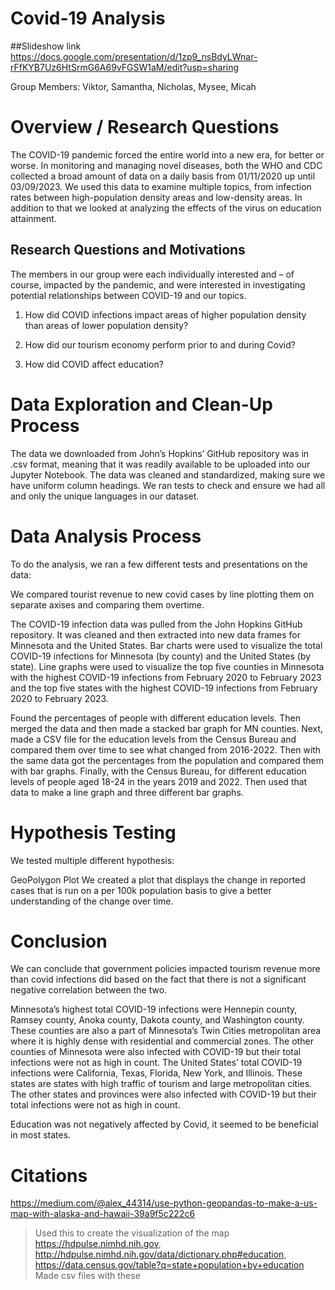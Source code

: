 # Covid-19 Analysis
##Slideshow link
https://docs.google.com/presentation/d/1zp9_nsBdyLWnar-rFfKYB7Uz6HtSrmG6A69vFGSW1aM/edit?usp=sharing

Group Members: 
Viktor, Samantha, Nicholas, Mysee, Micah

# Overview / Research Questions
The COVID-19 pandemic forced the entire world into a new era, for better or worse. In monitoring and managing novel diseases, both the WHO and CDC collected a broad amount of data on a daily basis from 01/11/2020 up until 03/09/2023. We used this data to examine multiple topics, from infection rates between high-population density areas and low-density areas. In addition to that we looked at analyzing the effects of the virus on education attainment.

## Research Questions and Motivations
The members in our group were each individually interested and – of course, impacted by the pandemic, and were interested in investigating potential relationships between COVID-19 and our topics.

1. How did COVID infections impact areas of higher population density than areas of lower population density?

2. How did our tourism economy perform prior to and during Covid?

3. How did COVID affect education?

# Data Exploration and Clean-Up Process
The data we downloaded from John’s Hopkins’ GitHub repository was in .csv format, meaning that it was readily available to be uploaded into our Jupyter Notebook. The data was cleaned and standardized, making sure we have uniform column headings. We ran tests to check and ensure we had all and only the unique languages in our dataset. 

# Data Analysis Process
To do the analysis, we ran a few different tests and presentations on the data:

We compared tourist revenue to new covid cases by line plotting them on separate axises and comparing them overtime.

The COVID-19 infection data was pulled from the John Hopkins GitHub repository. It was cleaned and then extracted into new data frames for Minnesota and the United States. Bar charts were used to visualize the total COVID-19 infections for Minnesota (by county) and the United States (by state). Line graphs were used to visualize the top five counties in Minnesota with the highest COVID-19 infections from February 2020 to February 2023 and the top five states with the highest COVID-19 infections from February 2020 to February 2023.

Found the percentages of people with different education levels. Then merged the data and then made a stacked bar graph for MN counties. 
Next, made a CSV file for the education levels from the Census Bureau and compared them over time to see what changed from 2016-2022. Then with the same data got the percentages from the population and compared them with bar graphs. 
Finally, with the Census Bureau, for different education levels of people aged 18-24 in the years 2019 and 2022. Then used that data to make a line graph and three different bar graphs. 

# Hypothesis Testing
We tested multiple different hypothesis:

GeoPolygon Plot
We created a plot that displays the change in reported cases that is run on a per 100k population basis to give a better understanding of the change over time. 


# Conclusion


We can conclude that government policies impacted tourism revenue more than covid infections did based on the fact that there is not a significant negative correlation between the two.

Minnesota’s highest total COVID-19 infections were Hennepin county, Ramsey county, Anoka county, Dakota county, and Washington county. These counties are also a part of Minnesota’s Twin Cities metropolitan area where it is highly dense with residential and commercial zones. The other counties of Minnesota were also infected with COVID-19 but their total infections were not as high in count.
The United States’ total COVID-19 infections were California, Texas, Florida, New York, and Illinois. These states are states with high traffic of tourism and large metropolitan cities. The other states and provinces were also infected with COVID-19 but their total infections were not as high in count.

Education was not negatively affected by Covid, it seemed to be beneficial in most states. 


# Citations
https://medium.com/@alex_44314/use-python-geopandas-to-make-a-us-map-with-alaska-and-hawaii-39a9f5c222c6
> Used this to create the visualization of the map
https://hdpulse.nimhd.nih.gov,   http://hdpulse.nimhd.nih.gov/data/dictionary.php#education,   https://data.census.gov/table?q=state+population+by+education
> Made csv files with these
